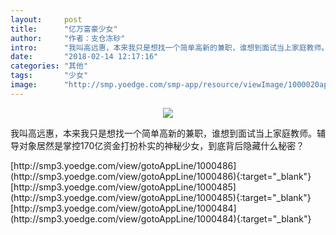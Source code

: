 ```yaml
---
layout:     post
title:      "亿万富豪少女"
author:     "作者：支仓冻砂"
intro:      "我叫高远惠，本来我只是想找一个简单高新的兼职，谁想到面试当上家庭教师。辅导对象居然是掌控170亿资金打扮朴实的神秘少女，到底背后隐藏什么秘密？"
date:       "2018-02-14 12:17:16"
categories: "其他"
tags:       "少女"
image:      "http://smp.yoedge.com/smp-app/resource/viewImage/1000020appline.png"
---
```

<div style="text-align: center">
<p><img src="http://smp.yoedge.com/smp-app/resource/viewImage/1000020appline.png"/></p>
</div>
<p class="post-meta">
<span>我叫高远惠，本来我只是想找一个简单高新的兼职，谁想到面试当上家庭教师。辅导对象居然是掌控170亿资金打扮朴实的神秘少女，到底背后隐藏什么秘密？</span>
</p>
[http://smp3.yoedge.com/view/gotoAppLine/1000486](http://smp3.yoedge.com/view/gotoAppLine/1000486){:target="_blank"}
[http://smp3.yoedge.com/view/gotoAppLine/1000485](http://smp3.yoedge.com/view/gotoAppLine/1000485){:target="_blank"}
[http://smp3.yoedge.com/view/gotoAppLine/1000484](http://smp3.yoedge.com/view/gotoAppLine/1000484){:target="_blank"}


